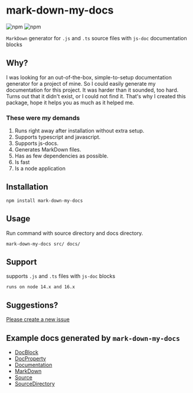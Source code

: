 # mark-down-my-docs
![npm](https://img.shields.io/npm/dt/mark-down-my-docs?style=for-the-badge)
![npm](https://img.shields.io/npm/v/mark-down-my-docs?style=for-the-badge)

`MarkDown` generator for `.js` and `.ts` source files with `js-doc` documentation blocks 

## Why?
I was looking for an out-of-the-box, simple-to-setup documentation generator for a project of mine.
So I could easily generate my documentation for this project. 
It was harder than it sounded, too hard. Turns out that it didn't exist, or I could not find it. That's why I created this package, hope it helps you as much as it helped me.

### These were my demands
1. Runs right away after installation without extra setup.
2. Supports typescript and javascript.
3. Supports js-docs.
4. Generates MarkDown files.
5. Has as few dependencies as possible.
6. Is fast
7. Is a node application

## Installation
```shell
npm install mark-down-my-docs 
```

## Usage
Run command with source directory and docs directory.

```shell
mark-down-my-docs src/ docs/
```

## Support
supports `.js` and `.ts` files with `js-doc` blocks

`runs on node 14.x and 16.x`

## Suggestions?
[Please create a new issue](https://github.com/mbroersen/mark-down-my-docs/issues/new)


## Example docs generated by `mark-down-my-docs`
* [DocBlock](./docs/DocBlock.md)
* [DocProperty](./docs/DocProperty.md)
* [Documentation](./docs/Documentation.md)
* [MarkDown](./docs/MarkDown.md)
* [Source](./docs/Source.md)
* [SourceDirectory](./docs/SourceDirectory.md)
